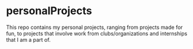 # personalProjects
This repo contains my personal projects, ranging from projects made for fun, to projects that involve work from clubs/organizations and internships that I am a part of.
